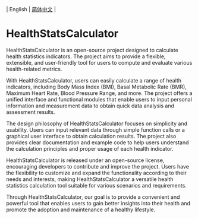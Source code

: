 | English | [简体中文](README.md) |

# HealthStatsCalculator

HealthStatsCalculator is an open-source project designed to calculate health statistics indicators. The project aims to provide a flexible, extensible, and user-friendly tool for users to compute and evaluate various health-related metrics.

With HealthStatsCalculator, users can easily calculate a range of health indicators, including Body Mass Index (BMI), Basal Metabolic Rate (BMR), Maximum Heart Rate, Blood Pressure Range, and more. The project offers a unified interface and functional modules that enable users to input personal information and measurement data to obtain quick data analysis and assessment results.

The design philosophy of HealthStatsCalculator focuses on simplicity and usability. Users can input relevant data through simple function calls or a graphical user interface to obtain calculation results. The project also provides clear documentation and example code to help users understand the calculation principles and proper usage of each health indicator.

HealthStatsCalculator is released under an open-source license, encouraging developers to contribute and improve the project. Users have the flexibility to customize and expand the functionality according to their needs and interests, making HealthStatsCalculator a versatile health statistics calculation tool suitable for various scenarios and requirements.

Through HealthStatsCalculator, our goal is to provide a convenient and powerful tool that enables users to gain better insights into their health and promote the adoption and maintenance of a healthy lifestyle.